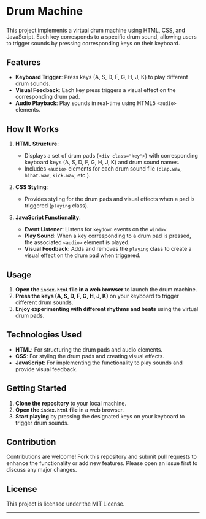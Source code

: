 # Drum Machine
#####

This project implements a virtual drum machine using HTML, CSS, and JavaScript. Each key corresponds to a specific drum sound, allowing users to trigger sounds by pressing corresponding keys on their keyboard.

## Features

- **Keyboard Trigger**: Press keys (A, S, D, F, G, H, J, K) to play different drum sounds.
- **Visual Feedback**: Each key press triggers a visual effect on the corresponding drum pad.
- **Audio Playback**: Play sounds in real-time using HTML5 `<audio>` elements.

## How It Works

1. **HTML Structure**:
   - Displays a set of drum pads (`<div class="key">`) with corresponding keyboard keys (A, S, D, F, G, H, J, K) and drum sound names.
   - Includes `<audio>` elements for each drum sound file (`clap.wav`, `hihat.wav`, `kick.wav`, etc.).

2. **CSS Styling**:
   - Provides styling for the drum pads and visual effects when a pad is triggered (`playing` class).

3. **JavaScript Functionality**:
   - **Event Listener**: Listens for `keydown` events on the `window`.
   - **Play Sound**: When a key corresponding to a drum pad is pressed, the associated `<audio>` element is played.
   - **Visual Feedback**: Adds and removes the `playing` class to create a visual effect on the drum pad when triggered.

## Usage

1. **Open the `index.html` file in a web browser** to launch the drum machine.
2. **Press the keys (A, S, D, F, G, H, J, K)** on your keyboard to trigger different drum sounds.
3. **Enjoy experimenting with different rhythms and beats** using the virtual drum pads.

## Technologies Used

- **HTML**: For structuring the drum pads and audio elements.
- **CSS**: For styling the drum pads and creating visual effects.
- **JavaScript**: For implementing the functionality to play sounds and provide visual feedback.

## Getting Started

1. **Clone the repository** to your local machine.
2. **Open the `index.html` file** in a web browser.
3. **Start playing** by pressing the designated keys on your keyboard to trigger drum sounds.

## Contribution

Contributions are welcome! Fork this repository and submit pull requests to enhance the functionality or add new features. Please open an issue first to discuss any major changes.

## License

This project is licensed under the MIT License.

---

